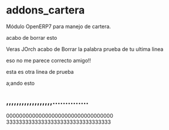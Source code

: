 addons_cartera
==============


Módulo OpenERP7 para manejo de cartera.

acabo de borrar esto


Veras JOrch acabo de Borrar la palabra prueba de tu ultima linea

eso no me parece correcto amigo!!






esta es otra linea de prueba


a;ando esto


,,,,,,,,,,,,,,,,,,..............
---------------------------------
000000000000000000000000000000000
333333333333333333333333333333333



